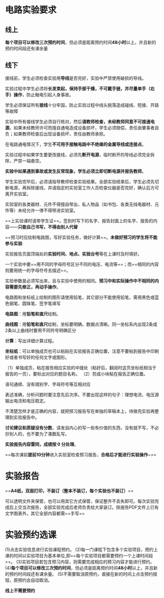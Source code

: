 # 电路实验要求

## 线上

**每个项目可以修改三次预约时间**，但必须是距离预约时间**48小时**以上，并且新的预约时间段还有课余量

## 线下

接线前，学生必须检查实验用**导线**是否完好，实验中严禁使用破损的导线。

实验过程中学生必须将**长发束起，保持手部干燥，不可戴手链，并尽量单手（右手）操作**，防止触电引起人身事故。

学生必须保证所有**接线**十分牢固，防止实验过程中线头脱落造成碰线、短接、开路等故障

实验中所有接线学生必须自行核对，然后**请教师检查，未经教师同意不可接通电源**。如果未经教师许可而擅自通电造成设备损坏，学生必须赔偿，责任由肇事者自负；如果教师检查后出现设备损坏，责任由教师承担。

在电路通电情况下，学生**不可用手接触电路中不绝缘的金属导线或连接点**。

实验过程中如果学生要更改接线，必须先**断开电源**，临时断开的导线必须完全拆除，严禁一端悬空。

**实验中如果遇到事故或发生反常现象，学生必须立即切断电源并报告教师**。

学生实验完毕后，必须请指导教师检查实验结果。全部实验结束后，学生必须先切断电源，再拆除接线，并请指定的实验室工作人员检查仪器是否完好，确认后方可离开实验室。

实验室的各类器材、元件不得擅自带出，私人物品（如书包、各类无线电器材、元件等）未经允许一律不得带进实验室。

==上实验课时请带学生证==。签到时写下的名字、报告封面上的名字、报告的内容——**只能自己书写，不得由别人代替**

==预习时应绘制电路图，写好实验任务，做好计算==。**未做好预习的学生将不能参与实验**

实验报告页面顶端处的**实验时间、地点、实验台号**等在上课时及时填好。

一个实验中要==用不同的字母符号区分不同的电压、电流等==；而==相同的内容则要用统一的字母符号去描述==。

实验参数是必须写出来，且与实验中使用的相同。**预习中和实际操作中不相同的内容需要先修正，再动手操作**。

电路图和坐标纸上绘制的图形请使用铅笔，其它部分不能使用铅笔，需用黑色或蓝色钢笔、圆珠笔、签字笔填写

**电路图**：用**铅笔和直尺**绘制。

**曲线图**：用**铅笔和直尺**绘制，坐标要明确，数据点清晰。同一坐标系内出现2条或2条以上曲线时要用不同符号明确区分

**计算**：写出详细计算过程。

**坐标纸**：可以单独成页也可以粘贴在实验报告正确位置，注意不要粘到报告中印刷好或者书写好的任何文字或图形。

（1）单独成页，粘在报告相应实验的中缝处（粘好后，翻阅时这页坐标纸相当于报告的一页），要标出对应的题目名称。 
（2）剪成小块粘在报告正确位置。

语句通顺、没有错别字、字母符号等互相对应

表述准确，分析问题时要注意先后次序。不要出现这样的句子：理想电流、电压源输出电流和电压稳定。

不清楚怎样才是正确的内容，就把预习报告写在单独的草稿本上，待做完实验再整理到实验报告中。

**讨论建议和质疑没有分数**，请发自内心的写一些有价值的东西，没有就不写，不必抄别人的，也不要为了凑数乱写。

**实验报告内容雷同，成绩按 0 分处理**。 						

==每次课前**提前10分钟**进入实验室检查预习报告，**合格后才能进行实验操作**~==

# 实验报告

==**A4纸，双面打印，不装订（整本不装订，每个实验也不装订）**==

可以透明文件夹保管，也可以用其它方式保管，保证整齐不丢失即可。每次实验完成后上交当次报告，全部实验完成后老师负责给大家装订。除报告PDF文件上已有文字图表外，其它全部内容都需==手写==

# 实验预约选课

(1)点击实验信息进行实验课程预约。 
(2)每一门课程下包含多个实验项目，预约上课的时间以实验项目为基本单位,即==每个实验项目都需要预约一个上课时间段==。 
(3)实验项目若包含预习内容，则需要完成相应的预习内容才能进行预约。 
(4)**每个项目可以修改三次预约时间**，但必须是距离预约时间**48小时**以上，并且新的预约时间段还有课余量。 
(5)不需要取消原预约，直接在新的时间上点击预约按钮，原预约会自动取消。

**线上不需要预约**
